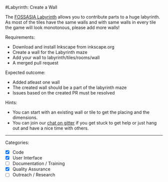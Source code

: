 #Labyrinth: Create a Wall

The [FOSSASIA Labyrinth](https://github.com/fossasia/labyrinth/) allows you to contribute parts to a huge labyrinth.
As most of the tiles have the same walls and with same walls in every tile the game will look monotonous, please add more walls!

 Requirements:
- Download and install Inkscape from inkscape.org
- Create a wall for the Labyrinth maze 
- Add your wall to labyrinth/tiles/rooms/wall
- A merged pull request

 Expected outcome:
- Added atleast one wall
- The created wall should be a part of the labyrinth maze
- Issues based on the created PR must be resolved

 Hints:
- You can start with an existing wall or tile to get the placing and the dimensions.
- You can join our [chat on gitter](https://gitter.im/fossasia/labyrinth) if you get stuck to get help or just hang out and have a nice time with others.

---

Categories:
- [X] Code
- [X] User Interface
- [ ] Documentation / Training
- [X] Quality Assurance
- [ ] Outreach / Research
